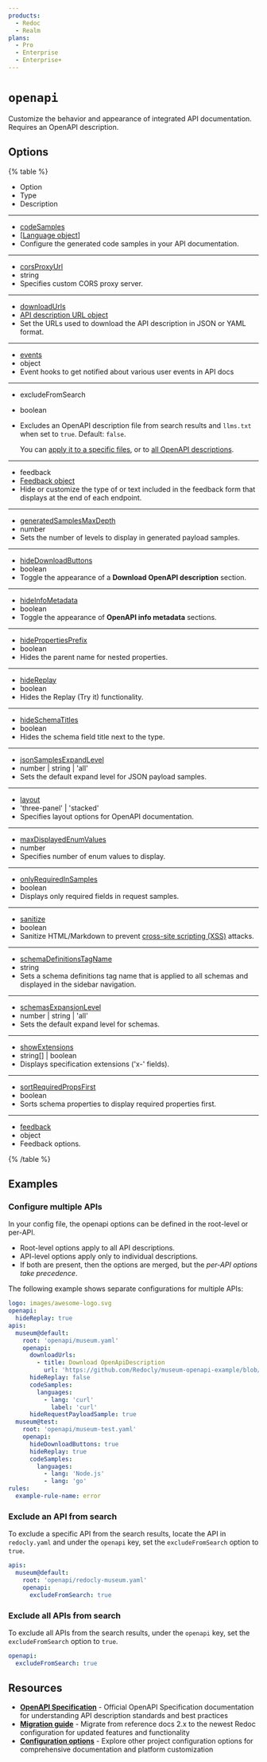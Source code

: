 ```yaml
---
products:
  - Redoc
  - Realm
plans:
  - Pro
  - Enterprise
  - Enterprise+
---
```

# `openapi`

Customize the behavior and appearance of integrated API documentation. Requires an OpenAPI description.

## Options

{% table %}

- Option
- Type
- Description

---

- [codeSamples](./code-samples.md)
- [[Language object](./code-samples.md#language-object)]
- Configure the generated code samples in your API documentation.

---

- [corsProxyUrl](./cors-proxy-url.md)
- string
- Specifies custom CORS proxy server.

---

- [downloadUrls](./download-urls.md)
- [API description URL object](./download-urls.md#api-description-url-object)
- Set the URLs used to download the API description in JSON or YAML format.

---

- [events](./events.md)
- object
- Event hooks to get notified about various user events in API docs

---

- excludeFromSearch
- boolean
- Excludes an OpenAPI description file from search results and `llms.txt` when set to `true`.
  Default: `false`.
  
  You can [apply it to a specific files](#exclude-an-api-from-search), or to [all OpenAPI descriptions](#exclude-all-apis-from-search).

---

- feedback
- [Feedback object](../feedback.md#options)
- Hide or customize the type of or text included in the feedback form that displays at the end of each endpoint.

---

- [generatedSamplesMaxDepth](./generated-samples-max-depth.md)
- number
- Sets the number of levels to display in generated payload samples.

---

- [hideDownloadButtons](./hide-download-buttons.md)
- boolean
- Toggle the appearance of a **Download OpenAPI description** section.

---

- [hideInfoMetadata](./hide-info-metadata.md)
- boolean
- Toggle the appearance of **OpenAPI info metadata** sections.

---

- [hidePropertiesPrefix](./hide-properties-prefix.md)
- boolean
- Hides the parent name for nested properties.

---

- [hideReplay](./hide-replay.md)
- boolean
- Hides the Replay (Try it) functionality.

---

- [hideSchemaTitles](./hide-schema-titles.md)
- boolean
- Hides the schema field title next to the type.

---

- [jsonSamplesExpandLevel](./json-samples-expand-level.md)
- number | string | 'all'
- Sets the default expand level for JSON payload samples.

---

- [layout](./layout.md)
- 'three-panel' | 'stacked'
- Specifies layout options for OpenAPI documentation.

---

- [maxDisplayedEnumValues](./max-displayed-enum-values.md)
- number
- Specifies number of enum values to display.

---

- [onlyRequiredInSamples](./only-required-in-samples.md)
- boolean
- Displays only required fields in request samples.

---

- [sanitize](./sanitize.md)
- boolean
- Sanitize HTML/Markdown to prevent [cross-site scripting (XSS)](https://owasp.org/www-community/attacks/xss/) attacks.

---

- [schemaDefinitionsTagName](./schema-definitions-tag-name.md)
- string
- Sets a schema definitions tag name that is applied to all schemas and displayed in the sidebar navigation.

---

- [schemasExpansionLevel](./schemas-expansion-level.md)
- number | string | 'all'
- Sets the default expand level for schemas.

---

- [showExtensions](./show-extensions.md)
- string[] | boolean
- Displays specification extensions ('x-' fields).

---

- [sortRequiredPropsFirst](./sort-required-props-first.md)
- boolean
- Sorts schema properties to display required properties first.

---

- [feedback](../feedback.md#options)
- object
- Feedback options.

{% /table %}


## Examples

### Configure multiple APIs

In your config file, the openapi options can be defined in the root-level or per-API.

- Root-level options apply to all API descriptions.
- API-level options apply only to individual descriptions.
- If both are present, then the options are merged, but the _per-API options take precedence_.

The following example shows separate configurations for multiple APIs:

```yaml {% title="redocly.yaml" %}
logo: images/awesome-logo.svg
openapi:
  hideReplay: true
apis:
  museum@default:
    root: 'openapi/museum.yaml'
    openapi:
      downloadUrls:
        - title: Download OpenApiDescription
          url: 'https://github.com/Redocly/museum-openapi-example/blob/main/openapi.yaml'
      hideReplay: false
      codeSamples:
        languages:
          - lang: 'curl'
            label: 'curl'
      hideRequestPayloadSample: true
  museum@test:
    root: 'openapi/museum-test.yaml'
    openapi:
      hideDownloadButtons: true
      hideReplay: true
      codeSamples:
        languages:
          - lang: 'Node.js'
          - lang: 'go'
rules:
  example-rule-name: error
```

### Exclude an API from search

To exclude a specific API from the search results, locate the API in `redocly.yaml` and under the `openapi` key, set the `excludeFromSearch` option to `true`.

```yaml {% title="redocly.yaml" %}
apis:
  museum@default:
    root: 'openapi/redocly-museum.yaml'
    openapi:
      excludeFromSearch: true
```

### Exclude all APIs from search

To exclude all APIs from the search results, under the `openapi` key, set the `excludeFromSearch` option to `true`.

```yaml {% title="redocly.yaml" %}
openapi:
  excludeFromSearch: true
```

## Resources

- **[OpenAPI Specification](https://spec.openapis.org/oas/latest.html)** - Official OpenAPI Specification documentation for understanding API description standards and best practices
- **[Migration guide](./config-migration.md)** - Migrate from reference docs 2.x to the newest Redoc configuration for updated features and functionality
- **[Configuration options](../index.md)** - Explore other project configuration options for comprehensive documentation and platform customization
